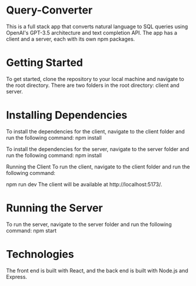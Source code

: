 # Query-Converter
This is a full stack app that converts natural language to SQL queries using OpenAI's GPT-3.5 architecture and text completion API. The app has a client and a server, each with its own npm packages.


# Getting Started
To get started, clone the repository to your local machine and navigate to the root directory. There are two folders in the root directory: client and server.

# Installing Dependencies
To install the dependencies for the client, navigate to the client folder and run the following command:
npm install

To install the dependencies for the server, navigate to the server folder and run the following command:
 npm install

Running the Client
To run the client, navigate to the client folder and run the following command:

npm run dev
The client will be available at http://localhost:5173/.

# Running the Server
To run the server, navigate to the server folder and run the following command:
npm start

# Technologies
The front end is built with React, and the back end is built with Node.js and Express.
